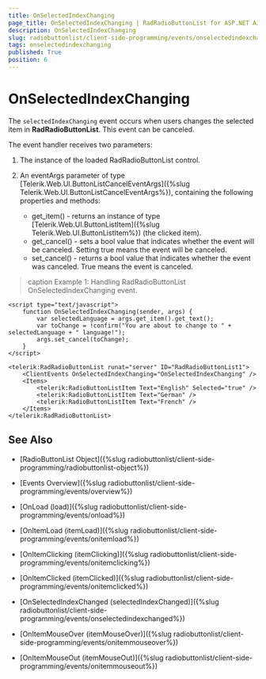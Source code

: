 ```yaml
---
title: OnSelectedIndexChanging
page_title: OnSelectedIndexChanging | RadRadioButtonList for ASP.NET AJAX Documentation
description: OnSelectedIndexChanging
slug: radiobuttonlist/client-side-programming/events/onselectedindexchanging
tags: onselectedindexchanging
published: True
position: 6
---
```


# OnSelectedIndexChanging

The `selectedIndexChanging` event occurs when users changes the selected item in **RadRadioButtonList**. This event can be canceled. 

The event handler receives two parameters:

1. The instance of the loaded RadRadioButtonList control.

1. An eventArgs parameter of type [Telerik.Web.UI.ButtonListCancelEventArgs]({%slug Telerik.Web.UI.ButtonListCancelEventArgs%}), containing the following properties and methods:
	* get_item() - returns an instance of type [Telerik.Web.UI.ButtonListItem]({%slug Telerik.Web.UI.ButtonListItem%}) (the clicked item). 
	* get_cancel() - sets a bool value that indicates whether the event will be canceled. Setting true means the event will be canceled.
	* set_cancel() - returns a bool value that indicates whether the event was canceled. True means the event is canceled.

>caption Example 1: Handling RadRadioButtonList OnSelectedIndexChanging event.

````ASP.NET
<script type="text/javascript">
	function OnSelectedIndexChanging(sender, args) {
		var selectedLanguage = args.get_item().get_text();
		var toChange = !confirm("You are about to change to " + selectedLanguage + " language!");
		args.set_cancel(toChange);
	}
</script>

<telerik:RadRadioButtonList runat="server" ID="RadRadioButtonList1">
	<ClientEvents OnSelectedIndexChanging="OnSelectedIndexChanging" />
	<Items>
		<telerik:RadioButtonListItem Text="English" Selected="true" />
		<telerik:RadioButtonListItem Text="German" />
		<telerik:RadioButtonListItem Text="French" />
	</Items>
</telerik:RadRadioButtonList>
````


## See Also

 * [RadioButtonList Object]({%slug radiobuttonlist/client-side-programming/radiobuttonlist-object%})

 * [Events Overview]({%slug radiobuttonlist/client-side-programming/events/overview%})

* [OnLoad (load)]({%slug radiobuttonlist/client-side-programming/events/onload%})

* [OnItemLoad (itemLoad)]({%slug radiobuttonlist/client-side-programming/events/onitemload%})

* [OnItemClicking (itemClicking)]({%slug radiobuttonlist/client-side-programming/events/onitemclicking%})

* [OnItemClicked (itemClicked)]({%slug radiobuttonlist/client-side-programming/events/onitemclicked%})

* [OnSelectedIndexChanged (selectedIndexChanged)]({%slug radiobuttonlist/client-side-programming/events/onselectedindexchanged%})

* [OnItemMouseOver (itemMouseOver)]({%slug radiobuttonlist/client-side-programming/events/onitemmouseover%})

* [OnItemMouseOut (itemMouseOut)]({%slug radiobuttonlist/client-side-programming/events/onitemmouseout%})
 

